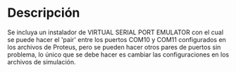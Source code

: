 # Descripción
Se incluya un instalador de VIRTUAL SERIAL PORT EMULATOR con el cual se puede hacer el 'pair' entre los puertos COM10 y COM11 configurados en los archivos de Proteus, pero se
pueden hacer otros pares de puertos sin problema, lo único que se debe hacer es cambiar las configuraciones en los archivos de simulación.
